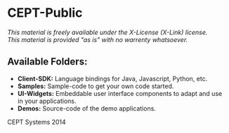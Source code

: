 CEPT-Public
===========

<I>This material is freely available under the X-License (X-Link) license.<BR>
This material is provided "as is" with no warrenty whatsoever.</I>

<H2>Available Folders:</H2>
<UL>
<LI><B>Client-SDK:</B> Language bindings for Java, Javascript, Python, etc.</LI>
<LI><B>Samples:</B> Sample-code to get your own code started.</LI>
<LI><B>UI-Widgets:</B> Embeddable user interface components to adapt and use in your applications.</LI>
<LI><B>Demos:</B> Source-code of the demo applications.</LI>
</UL>

CEPT Systems 2014
